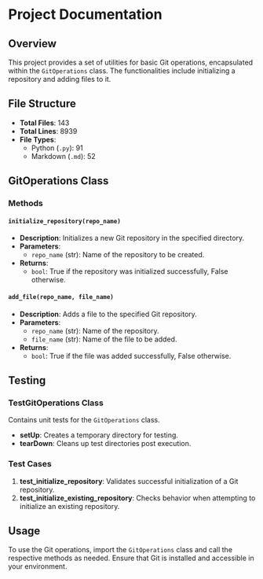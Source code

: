 # Project Documentation

## Overview

This project provides a set of utilities for basic Git operations, encapsulated within the `GitOperations` class. The functionalities include initializing a repository and adding files to it.

## File Structure

- **Total Files**: 143
- **Total Lines**: 8939
- **File Types**:
  - Python (`.py`): 91
  - Markdown (`.md`): 52

## GitOperations Class

### Methods

#### `initialize_repository(repo_name)`

- **Description**: Initializes a new Git repository in the specified directory.
- **Parameters**:
  - `repo_name` (str): Name of the repository to be created.
- **Returns**: 
  - `bool`: True if the repository was initialized successfully, False otherwise.

#### `add_file(repo_name, file_name)`

- **Description**: Adds a file to the specified Git repository.
- **Parameters**:
  - `repo_name` (str): Name of the repository.
  - `file_name` (str): Name of the file to be added.
- **Returns**: 
  - `bool`: True if the file was added successfully, False otherwise.

## Testing

### TestGitOperations Class

Contains unit tests for the `GitOperations` class.

- **setUp**: Creates a temporary directory for testing.
- **tearDown**: Cleans up test directories post execution.

### Test Cases

1. **test_initialize_repository**: Validates successful initialization of a Git repository.
2. **test_initialize_existing_repository**: Checks behavior when attempting to initialize an existing repository.

## Usage

To use the Git operations, import the `GitOperations` class and call the respective methods as needed. Ensure that Git is installed and accessible in your environment.